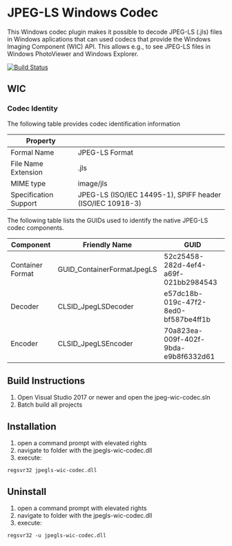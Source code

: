 # JPEG-LS Windows Codec

This Windows codec plugin makes it possible to decode JPEG-LS (.jls) files in Windows aplications that can used codecs that provide the Windows Imaging Component (WIC) API. This allows e.g., to see JPEG-LS files in Windows PhotoViewer and Windows Explorer.

[![Build Status](https://dev.azure.com/team-charls/jpegls-wic-codec/_apis/build/status/team-charls.jpegls-wic-codec?branchName=master)](https://dev.azure.com/team-charls/jpegls-wic-codec/_build/latest?definitionId=1&branchName=master)

## WIC

### Codec Identity

The following table provides codec identification information

|Property||
|---|---|
|Formal Name|JPEG-LS Format|
|File Name Extension|.jls|
|MIME type| image/jls|
|Specification Support| JPEG-LS (ISO/IEC 14495-1), SPIFF header (ISO/IEC 10918-3)|

The following table lists the GUIDs used to identify the native JPEG-LS codec components.

|Component|Friendly Name|GUID
|---|---|---|
|Container Format|GUID_ContainerFormatJpegLS|52c25458-282d-4ef4-a69f-021bb2984543
|Decoder|CLSID_JpegLSDecoder|e57dc18b-019c-47f2-8ed0-bf587be4ff1b|
|Encoder|CLSID_JpegLSEncoder|70a823ea-009f-402f-9bda-e9b8f6332d61|

## Build Instructions

1. Open Visual Studio 2017 or newer and open the jpeg-wic-codec.sln
2. Batch build all projects

## Installation

1. open a command prompt with elevated rights
2. navigate to folder with the jpegls-wic-codec.dll
3. execute:

```shell
regsvr32 jpegls-wic-codec.dll
```

## Uninstall

1. open a command prompt with elevated rights
2. navigate to folder with the jpegls-wic-codec.dll
3. execute:

```shell
regsvr32 -u jpegls-wic-codec.dll
```